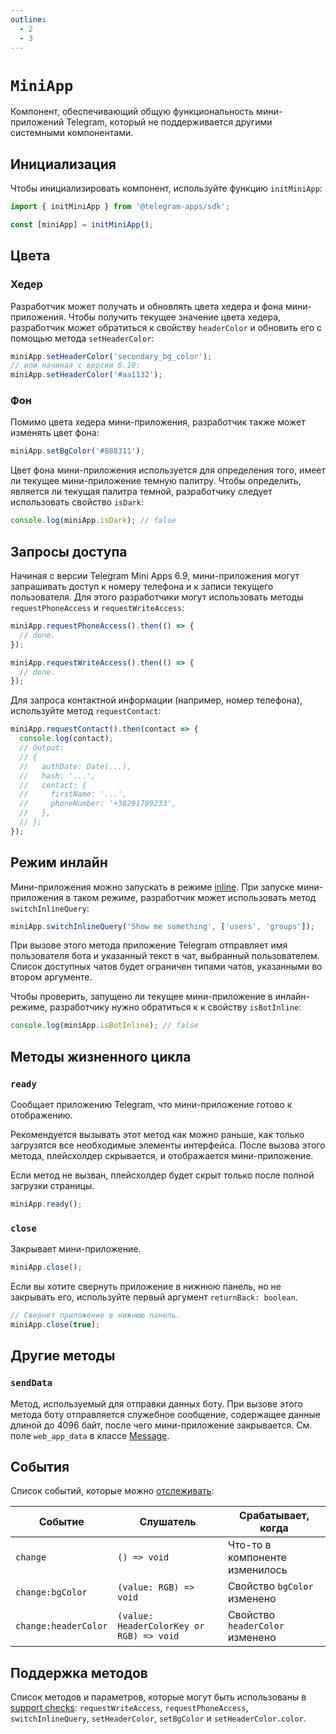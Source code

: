```yaml
---
outline:
  - 2
  - 3
---
```


# `MiniApp`

Компонент, обеспечивающий общую функциональность мини-приложений Telegram, который не поддерживается другими системными компонентами.

## Инициализация

Чтобы инициализировать компонент, используйте функцию `initMiniApp`:

```typescript
import { initMiniApp } from '@telegram-apps/sdk';

const [miniApp] = initMiniApp();  
```

## Цвета

### Хедер

Разработчик может получать и обновлять цвета хедера и фона мини-приложения. Чтобы получить текущее значение
цвета хедера, разработчик может обратиться к свойству `headerColor` и обновить его с помощью метода
`setHeaderColor`:

```typescript
miniApp.setHeaderColor('secondary_bg_color');
// или начиная с версии 6.10:
miniApp.setHeaderColor('#aa1132');
```

### Фон

Помимо цвета хедера мини-приложения, разработчик также может изменять цвет фона:

```typescript
miniApp.setBgColor('#888311');
```

Цвет фона мини-приложения используется для определения того, имеет ли текущее мини-приложение темную палитру. Чтобы определить, является ли текущая палитра темной, разработчику следует использовать свойство `isDark`:

```typescript
console.log(miniApp.isDark); // false
```

## Запросы доступа

Начиная с версии Telegram Mini Apps 6.9, мини-приложения могут  запрашивать доступ к номеру телефона
и к записи текущего пользователя. Для этого разработчики могут использовать
методы `requestPhoneAccess` и `requestWriteAccess`:

```typescript
miniApp.requestPhoneAccess().then(() => {
  // done.
});

miniApp.requestWriteAccess().then(() => {
  // done.
});
```

Для запроса контактной информации (например, номер телефона), используйте метод `requestContact`:

```typescript
miniApp.requestContact().then(contact => {
  console.log(contact);
  // Output:
  // {
  //   authDate: Date(...),
  //   hash: '...',
  //   contact: {
  //     firstName: '...',
  //     phoneNumber: '+38291789233',
  //   },
  // };
});
```

## Режим инлайн

Мини-приложения можно запускать в режиме [inline](https://core.telegram.org/bots/inline). При запуске
мини-приложения в таком режиме, разработчик может использовать метод `switchInlineQuery`:

```typescript
miniApp.switchInlineQuery('Show me something', ['users', 'groups']);
```

При вызове этого метода приложение Telegram отправляет имя пользователя бота и указанный текст
в чат, выбранный пользователем. Список доступных чатов будет ограничен типами чатов, указанными во втором аргументе.

Чтобы проверить, запущено ли текущее мини-приложение в инлайн-режиме, разработчику нужно обратиться к
к свойству `isBotInline`:

```typescript
console.log(miniApp.isBotInline); // false
```

## Методы жизненного цикла

### `ready`

Сообщает приложению Telegram, что мини-приложение готово к отображению.

Рекомендуется вызывать этот метод как можно раньше, как только загрузятся все необходимые элементы интерфейса. После вызова этого метода, плейсхолдер скрывается, и отображается мини-приложение.

Если метод не вызван, плейсхолдер будет скрыт только после полной загрузки страницы.

```typescript
miniApp.ready();
```

### `close`

Закрывает мини-приложение.

```typescript
miniApp.close();
```

Если вы хотите свернуть приложение в нижнюю панель, но не закрывать его, используйте первый аргумент `returnBack: boolean`.

```ts
// Свернет приложение в нижнюю панель.
miniApp.close(true);
```

## Другие методы

### `sendData`

Метод, используемый для отправки данных боту. При вызове этого метода боту
отправляется служебное сообщение, содержащее данные длиной до 4096 байт, после чего мини-приложение закрывается. См.
поле `web_app_data` в классе [Message](https://core.telegram.org/bots/api#message).

## События

Список событий, которые можно [отслеживать](#events):

| Событие              | Слушатель                                | Срабатывает, когда              |
| -------------------- | ---------------------------------------- | ------------------------------- |
| `change`             | `() => void`                             | Что-то в компоненте изменилось  |
| `change:bgColor`     | `(value: RGB) => void`                   | Свойство `bgColor` изменено     |
| `change:headerColor` | `(value: HeaderColorKey or RGB) => void` | Свойство `headerColor` изменено |

## Поддержка методов

Список методов и параметров, которые могут быть использованы
в [support checks](../components.md#methods-support): `requestWriteAccess`, `requestPhoneAccess`,
`switchInlineQuery`, `setHeaderColor`, `setBgColor` и `setHeaderColor.color`.

